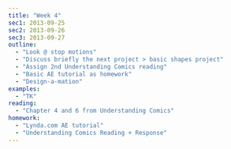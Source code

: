 ```yaml
---
title: "Week 4"
sec1: 2013-09-25
sec2: 2013-09-26
sec3: 2013-09-27
outline:
  - "Look @ stop motions"
  - "Discuss briefly the next project > basic shapes project"
  - "Assign 2nd Understanding Comics reading"
  - "Basic AE tutorial as homework"
  - "Design-a-mation"
examples:
  - "TK"
reading: 
  - "Chapter 4 and 6 from Understanding Comics"
homework:
  - "Lynda.com AE tutorial"
  - "Understanding Comics Reading + Response"
---
```



